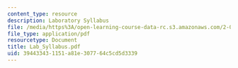 ```yaml
---
content_type: resource
description: Laboratory Syllabus
file: /media/https%3A/open-learning-course-data-rc.s3.amazonaws.com/2-004-modeling-dynamics-and-control-ii-spring-2003/394433431151a81e307764c5cd5d3339_Lab_Syllabus.pdf
file_type: application/pdf
resourcetype: Document
title: Lab_Syllabus.pdf
uid: 39443343-1151-a81e-3077-64c5cd5d3339
---
```

